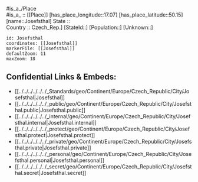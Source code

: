 ﻿---
location: [50.15,17.07] 
mapzoom: [7,12] 
mapmarker: city 
type: City
tags:
- geo/City


SpocWebEntityId: 31220
isDeleted: false
confidential: public

---
#is_a_/Place  
#is_a_ :: [[Place]] 
[has_place_longitude::17.07] 
[has_place_latitude::50.15] 
[name::Josefsthal] 
State ::  
Country :: Czech_Rep.] 
[StateId::] 
[Population::] 
[Unknown::] 


```leaflet
id: Josefsthal
coordinates: [[Josefsthal]] 
markerFile: [[Josefsthal]] 
defaultZoom: 11 
maxZoom: 18
```


## Confidential Links & Embeds: 
- [[../../../../../../_Standards/geo/Continent/Europe/Czech_Republic/City/Josefsthal|Josefsthal]] 
- [[../../../../../../_public/geo/Continent/Europe/Czech_Republic/City/Josefsthal.public|Josefsthal.public]] 
- [[../../../../../../_internal/geo/Continent/Europe/Czech_Republic/City/Josefsthal.internal|Josefsthal.internal]] 
- [[../../../../../../_protect/geo/Continent/Europe/Czech_Republic/City/Josefsthal.protect|Josefsthal.protect]] 
- [[../../../../../../_private/geo/Continent/Europe/Czech_Republic/City/Josefsthal.private|Josefsthal.private]] 
- [[../../../../../../_personal/geo/Continent/Europe/Czech_Republic/City/Josefsthal.personal|Josefsthal.personal]] 
- [[../../../../../../_secret/geo/Continent/Europe/Czech_Republic/City/Josefsthal.secret|Josefsthal.secret]] 
